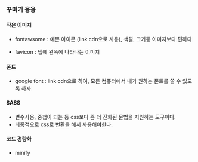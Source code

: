 ### 꾸미기 응용

#### 작은 이미지

- fontawsome : 예쁜 아이콘 (link cdn으로 사용), 색깔, 크기등 이미지보다 편하다

- favicon : 탭에 왼쪽에 나타나는 이미지

  

#### 폰트

- google font : link cdn으로 하여, 모든 컴퓨터에서 내가 원하는 폰트를 쓸 수 있도록 하자



#### SASS

- 변수사용, 중첩이 되는 등 css보다 좀 더 진화된 문법을 지원하는 도구이다.
- 최종적으로 css로 변환을 해서 사용해야한다.



#### 코드 경량화

- minify
